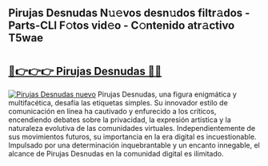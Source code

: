## Pirujas Desnudas N𝚞𝚎vos desn𝚞dos filtr𝚊dos - Parts-CLl F𝚘tos vid𝚎o - C𝚘ntenido atr𝚊ctivo T5wae

# <h2><a href="http://mb1acr.tromn.icu/?c=Pirujas+Desnudas">🔗👉👉👉 Pirujas Desnudas 🔗🔗</a></h2>

[![Pirujas Desnudas nuevo](https://i.imgur.com/pEAQMta.gif)](http://mb1acr.tromn.icu/?c=Pirujas+Desnudas)
Pirujas Desnudas, una figura enigmática y multifacética, desafía las etiquetas simples. Su innovador estilo de comunicación en línea ha cautivado y enfurecido a los críticos, encendiendo debates sobre la privacidad, la expresión artística y la naturaleza evolutiva de las comunidades virtuales. Independientemente de sus movimientos futuros, su importancia en la era digital es incuestionable. Impulsado por una determinación inquebrantable y un encanto innegable, el alcance de Pirujas Desnudas en la comunidad digital es ilimitado.
